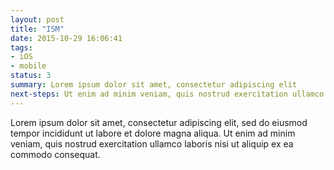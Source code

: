 ```yaml
---
layout: post
title: "ISM"
date: 2015-10-29 16:06:41
tags: 
- iOS
- mobile
status: 3
summary: Lorem ipsum dolor sit amet, consectetur adipiscing elit
next-steps: Ut enim ad minim veniam, quis nostrud exercitation ullamco laboris nisi ut aliquip ex ea commodo consequat.
---
```


Lorem ipsum dolor sit amet, consectetur adipiscing elit, sed do eiusmod tempor incididunt ut labore et dolore magna aliqua. Ut enim ad minim veniam, quis nostrud exercitation ullamco laboris nisi ut aliquip ex ea commodo consequat.